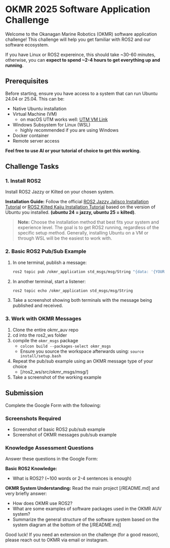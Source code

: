 # OKMR 2025 Software Application Challenge

Welcome to the Okanagan Marine Robotics (OKMR) software application challenge! 
This challenge will help you get familiar with ROS2 and our software ecosystem.

If you have Linux or ROS2 expereince, this should take ~30-60 minutes, otherwise,
you can **expect to spend ~2-4 hours to get everything up and running**.

## Prerequisites

Before starting, ensure you have access to a system that can run Ubuntu 24.04 or 25.04. This can be:
- Native Ubuntu installation
- Virtual Machine (VM)
    - on macOS UTM works well: [UTM VM Link](https://mac.getutm.app/)
- Windows Subsystem for Linux (WSL)
    - highly recommended if you are using Windows
- Docker container
- Remote server access

**Feel free to use AI or your tutorial of choice to get this working.**

## Challenge Tasks

### 1. Install ROS2

Install ROS2 Jazzy or Kilted on your chosen system.

**Installation Guide:** Follow the official 
[ROS2 Jazzy Jalisco Installation Tutorial](https://docs.ros.org/en/jazzy/Installation.html) 
or 
[ROS2 Kilted Kaiju Installation Tutorial](https://docs.ros.org/en/kilted/Installation.html)
based on the version of Ubuntu you installed. **(ubuntu 24 = jazzy, ubuntu 25 = kilted)**.

> **Note:** Choose the installation method that best fits your system and experience level. The goal is to get ROS2 running, regardless of the specific setup method. Generally, installing Ubuntu on a VM or through WSL will be the easiest to work with.

### 2. Basic ROS2 Pub/Sub Example

1. In one terminal, publish a message:
    ```bash
   ros2 topic pub /okmr_application std_msgs/msg/String "{data: '{YOUR NAME} is locked in on okmr software team'}"
   ```

2. In another terminal, start a listener:
   ```bash
   ros2 topic echo /okmr_application std_msgs/msg/String
   ```

3. Take a screenshot showing both terminals with the message being published and received.

### 3. Work with OKMR Messages

1. Clone the entire okmr_auv repo 
2. cd into the ros2_ws folder 
3. compile the `okmr_msgs` package 
    - ```colcon build --packages-select okmr_msgs```
    - Ensure you source the workspace afterwards using: ```source install/setup.bash```
4. Repeat the pub/sub example using an OKMR message type of your choice
    - [/ros2_ws/src/okmr_msgs/msg/]
5. Take a screenshot of the working example

## Submission

Complete the Google Form with the following:

### Screenshots Required
- Screenshot of basic ROS2 pub/sub example
- Screenshot of OKMR messages pub/sub example

### Knowledge Assessment Questions
Answer these questions in the Google Form:

**Basic ROS2 Knowledge:**
- What is ROS2? (~100 words or 2-4 sentences is enough) 

**OKMR System Understanding:**
Read the main project [/README.md] and very briefly answer:
- How does OKMR use ROS2?
- What are some examples of software packages used in the OKMR AUV system?
- Summarize the general structure of the software system based on the system diagram at the bottom of the [/README.md]

Good luck! If you need an extension on the challenge (for a good reason), please reach out to OKMR via email or instagram.

